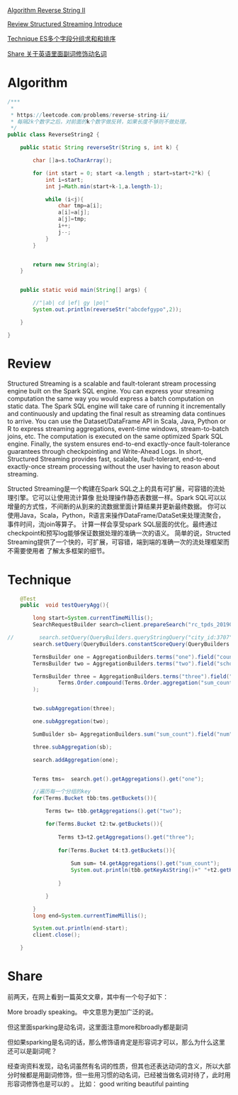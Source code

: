 
 [Algorithm Reverse String II](#algorithm)

 [Review Structured Streaming Introduce](#review)

 [Technique ES多个字段分组求和和排序](#technique)

 [Share 关于英语里面副词修饰动名词 ](#share)


# Algorithm

```java
/***
 *
 * https://leetcode.com/problems/reverse-string-ii/
 * 每隔2k个数字之后，对前面的k个数字做反转，如果长度不够则不做处理。
 */
public class ReverseString2 {

    public static String reverseStr(String s, int k) {

        char []a=s.toCharArray();

        for (int start = 0; start <a.length ; start=start+2*k) {
            int i=start;
            int j=Math.min(start+k-1,a.length-1);

            while (i<j){
                char tmp=a[i];
                a[i]=a[j];
                a[j]=tmp;
                i++;
                j--;
            }
        }


        return new String(a);
    }


    public static void main(String[] args) {

        //"|ab| cd |ef| gy |po|"
        System.out.println(reverseStr("abcdefgypo",2));

    }

}

```


# Review

Structured Streaming is a scalable and fault-tolerant stream processing engine built on the Spark SQL engine. You can express your streaming computation the same way you would express a batch computation on static data. The Spark SQL engine will take care of running it incrementally and continuously and updating the final result as streaming data continues to arrive. You can use the Dataset/DataFrame API in Scala, Java, Python or R to express streaming aggregations, event-time windows, stream-to-batch joins, etc. The computation is executed on the same optimized Spark SQL engine. Finally, the system ensures end-to-end exactly-once fault-tolerance guarantees through checkpointing and Write-Ahead Logs. In short, Structured Streaming provides fast, scalable, fault-tolerant, end-to-end exactly-once stream processing without the user having to reason about streaming.

Structed Streaming是一个构建在Spark SQL之上的具有可扩展，可容错的流处理引擎。它可以让使用流计算像
批处理操作静态表数据一样。Spark SQL可以以增量的方式性，不间断的从到来的流数据里面计算结果并更新最终数据。
你可以使用Java，Scala，Python，R语言来操作DataFrame/DataSet来处理流聚合，事件时间，流join等算子。
计算一样会享受spark SQL层面的优化。最终通过checkpoint和预写log能够保证数据处理的准确一次的语义。
简单的说，Structed Streaming提供了一个快的，可扩展，可容错，端到端的准确一次的流处理框架而不需要使用者
了解太多框架的细节。




# Technique

```java
    @Test
    public  void testQueryAgg(){

        long start=System.currentTimeMillis();
        SearchRequestBuilder search=client.prepareSearch("rc_tpds_20190222").setTypes("rc_tpds");

//        search.setQuery(QueryBuilders.queryStringQuery("city_id:3707"));
        search.setQuery(QueryBuilders.constantScoreQuery(QueryBuilders.queryStringQuery("city_id:3707")));

        TermsBuilder one = AggregationBuilders.terms("one").field("county_id");
        TermsBuilder two = AggregationBuilders.terms("two").field("school_id");

        TermsBuilder three = AggregationBuilders.terms("three").field("user_id").order(
                Terms.Order.compound(Terms.Order.aggregation("sum_count",false))//先按count，降序排)
        );


        two.subAggregation(three);

        one.subAggregation(two);

        SumBuilder sb= AggregationBuilders.sum("sum_count").field("num");

        three.subAggregation(sb);

        search.addAggregation(one);


        Terms tms=  search.get().getAggregations().get("one");

        //遍历每一个分组的key
        for(Terms.Bucket tbb:tms.getBuckets()){

            Terms tw= tbb.getAggregations().get("two");

            for(Terms.Bucket t2:tw.getBuckets()){
                
                Terms t3=t2.getAggregations().get("three");
                
                for(Terms.Bucket t4:t3.getBuckets()){
                    
                    Sum sum= t4.getAggregations().get("sum_count");
                    System.out.println(tbb.getKeyAsString()+" "+t2.getKeyAsString()  +"  "+t4.getKeyAsString()+ " "+t4.getDocCount()+" "+sum.getValue());
                    
                }

            }

        }
        long end=System.currentTimeMillis();

        System.out.println(end-start);
        client.close();

    }
```



# Share

前两天，在网上看到一篇英文文章，其中有一个句子如下：

More broadly speaking。 中文意思为更加广泛的说。

但这里面sparking是动名词，这里面注意more和broadly都是副词


但如果sparking是名词的话，那么修饰语肯定是形容词才可以，那么为什么这里还可以是副词呢？

经查询资料发现，动名词虽然有名词的性质，但其也还表达动词的含义，所以大部分时候都是用副词修饰，但一些用习惯的动名词，已经被当做名词对待了，此时用形容词修饰也是可以的 。
比如：
good writing
beautiful painting





